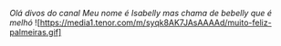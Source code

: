 *Olá divos do canal*
_Meu nome é Isabelly mas chama de bebelly que é melhó_
![https://media1.tenor.com/m/syqk8AK7JAsAAAAd/muito-feliz-palmeiras.gif]
